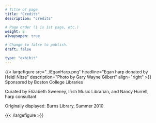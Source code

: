 ```yaml
---
# Title of page
title: "Credits"
description: "credits"

# Page order (1 is 1st page, etc.)
weight: 8
alwaysopen: true

# Change to false to publish.
draft: false

type: "exhibit"
---
```

{{< largefigure src="../EganHarp.png" headline="Egan harp donated by Heidi Nitze" description="Photo by Gary Wayne Gilbert" align="right" >}}
Sponsored by Boston College Libraries

Curated by Elizabeth Sweeney, Irish Music Librarian, and Nancy Hurrell, harp consultant

Originally displayed: Burns Library, Summer 2010

{{< /largefigure >}}
